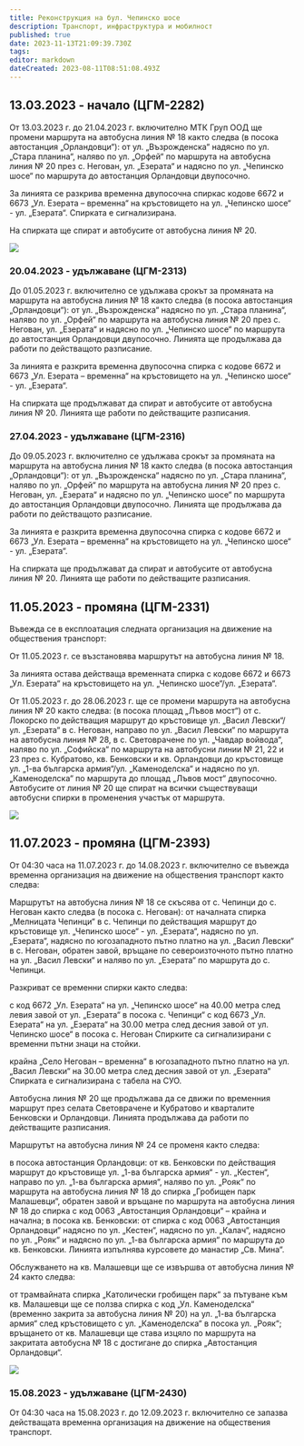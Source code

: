 ```yaml
---
title: Реконструкция на бул. Чепинско шосе
description: Транспорт, инфраструктура и мобилност
published: true
date: 2023-11-13T21:09:39.730Z
tags: 
editor: markdown
dateCreated: 2023-08-11T08:51:08.493Z
---
```


## 13.03.2023 - начало (ЦГМ-2282)
От 13.03.2023 г. до 21.04.2023 г. включително  МТК Груп ООД ще промени маршрута на автобусна линия № 18 както следва (в посока автостанция „Орландовци“): от ул. „Възрожденска“ надясно по ул. „Стара планина“, наляво по ул. „Орфей“ по маршрута на автобусна линия № 20 през с. Негован, ул. „Езерата“ и надясно по ул. „Чепинско шосе“ по маршрута до автостанция Орландовци двупосочно.

За линията се разкрива временна двупосочна спиркас кодове 6672 и 6673 „Ул. Езерата – временна“ на кръстовището на ул. „Чепинско шосе“ - ул. „Езерата“. Спирката е сигнализирана.

На спирката ще спират и автобусите от автобусна линия № 20.

<img src="https://drive.google.com/uc?id=1Uo1HUOXiErLh8zcuOcemXDr6H-w7zpQ1">

### 20.04.2023 - удължаване (ЦГМ-2313)

До 01.05.2023 г. включително се удължава срокът за промяната на маршрута на автобусна линия № 18 както следва (в посока автостанция „Орландовци“): от ул. „Възрожденска“ надясно по ул. „Стара планина“, наляво по ул. „Орфей“ по маршрута на автобусна линия № 20 през с. Негован, ул. „Езерата“ и надясно по ул. „Чепинско шосе“ по маршрута до автостанция Орландовци двупосочно. Линията ще продължава да работи по действащото разписание.

За линията е разкрита временна двупосочна спирка с кодове 6672 и 6673 „Ул. Езерата – временна“ на кръстовището на ул. „Чепинско шосе“ - ул. „Езерата“.

На спирката ще продължават да спират и автобусите от автобусна линия № 20. Линията ще работи по действащите разписания.


### 27.04.2023 - удължаване (ЦГМ-2316)

До 09.05.2023 г. включително се удължава срокът за промяната на маршрута на автобусна линия № 18 както следва (в посока автостанция „Орландовци“): от ул. „Възрожденска“ надясно по ул. „Стара планина“, наляво по ул. „Орфей“ по маршрута на автобусна линия № 20 през с. Негован, ул. „Езерата“ и надясно по ул. „Чепинско шосе“ по маршрута до автостанция Орландовци двупосочно.  Линията ще продължава да работи по действащото разписание.

За линията е разкрита временна двупосочна спирка с кодове 6672 и 6673 „Ул. Езерата – временна“ на кръстовището на ул. „Чепинско шосе“ - ул. „Езерата“.

На спирката ще продължават да спират и автобусите от автобусна линия № 20. Линията ще работи по действащите разписания.


## 11.05.2023 - промяна (ЦГМ-2331)


Въвежда се в експлоатация следната организация на движение на обществения транспорт:

От 11.05.2023 г. се възстановява маршрутът на автобусна линия № 18.

За линията остава действаща временната спирка с кодове 6672 и 6673 „Ул. Езерата“ на кръстовището на ул. „Чепинско шосе“/ул. „Езерата“.

От 11.05.2023 г. до 28.06.2023 г. ще се промени маршрута на автобусна линия № 20 както следва: (в посока площад „Лъвов мост“) от с. Локорско по действащия маршрут до кръстовище ул. „Васил Левски“/ул. „Езерата“ в с. Негован, направо по ул. „Васил Левски“ по маршрута на автобусна линия № 28, в с. Световрачене по ул. „Чавдар войвода“, наляво по ул. „Софийска“ по маршрута на автобусни линии № 21, 22 и 23 през с. Кубратово, кв. Бенковски и кв. Орландовци до кръстовище ул. „1-ва българска армия“/ул. „Каменоделска“ и надясно по ул. „Каменоделска“ по маршрута до площад „Лъвов мост“  двупосочно. Автобусите от линия № 20 ще спират на всички съществуващи автобусни спирки в променения участък от маршрута.



<img src="https://drive.google.com/uc?id=1v3gsxVIiXwGjsPGSWsRfq4tNqFM-CvRd">



## 11.07.2023 - промяна (ЦГМ-2393)



От 04:30 часа на 11.07.2023 г. до 14.08.2023 г. включително се въвежда временна организация на движение на обществения транспорт както следва:

Маршрутът на автобусна линия № 18 се скъсява от с. Чепинци до с. Негован както следва (в посока с. Негован): от началната спирка „Мелницата Чепинци“ в с. Чепинци по действащия маршрут до кръстовище ул. „Чепинско шосе“ - ул. „Езерата“, надясно по ул. „Езерата“, надясно по югозападното пътно платно на ул. „Васил Левски“ в с. Негован, обратен завой, връщане по североизточното пътно платно на ул. „Васил Левски“ и наляво по ул. „Езерата“ по маршрута до с. Чепинци.

Разкриват се временни спирки както следва:

с код  6672 „Ул. Езерата“ на ул. „Чепинско шосе“ на 40.00 метра след левия завой от ул. „Езерата“ в посока с. Чепинци“
с код  6673 „Ул. Езерата“ на ул. „Езерата“ на 30.00 метра след десния завой от ул. Чепинско шосе“ в посока с. Негован
Спирките са сигнализирани с временни пътни знаци на стойки.

крайна „Село Негован – временна“ в югозападното пътно платно на ул. „Васил Левски“ на 30.00 метра след десния завой от ул. „Езерата“
Спирката е сигнализирана с табела на СУО.

Автобусна линия № 20 ще продължава да се движи по временния маршрут през селата Световрачене и Кубратово и кварталите Бенковски и Орландовци. Линията продължава да работи по действащите разписания.

Маршрутът на автобусна линия № 24 се променя както следва:

в посока автостанция Орландовци: от кв. Бенковски по действащия маршрут до кръстовище ул. „1-ва българска армия“ - ул. „Кестен“, направо по ул. „1-ва българска армия“, наляво по ул. „Рояк“ по маршрута на автобусна линия № 18 до спирка „Гробищен парк Малашевци“, обратен завой и връщане по маршрута на автобусна линия № 18 до спирка с код 0063 „Автостанция Орландовци“ – крайна и начална;
в посока кв. Бенковски: от спирка с код 0063 „Автостанция Орландовци“ надясно по ул. „Кестен“, надясно по ул. „Калач“, надясно по ул. „Рояк“ и надясно по ул. „1-ва българска армия“ по маршрута до кв. Бенковски.
Линията изпълнява курсовете до манастир „Св. Мина“.

Обслужването на кв. Малашевци ще се извършва от автобусна линия № 24 както следва:

от трамвайната спирка „Католически гробищен парк“ за пътуване към кв. Малашевци ще се ползва спирка с код „Ул. Каменоделска“ (временно закрита за автобусна линия № 20) на ул. „1-ва българска армия“ след кръстовището с ул. „Каменоделска“ в посока ул. „Рояк“;
връщането от кв. Малашевци ще става изцяло по маршрута на закритата автобусна № 18 с достигане до спирка „Автостанция Орландовци“.


<img src="https://drive.google.com/uc?id=1J0YX5PwV7Nn9G0ZtEoqogPw1nSZSwO1t">

### 15.08.2023 - удължаване (ЦГМ-2430)
От 04:30 часа на 15.08.2023 г. до 12.09.2023 г. включително се запазва действащата временна организация на движение на обществения транспорт.